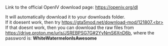 Link to the official OpenIV download page: https://openiv.org/dl

It will automatically download it to your downloads folder.<br>
If it doesent work, then try https://gta5mod.net/download-mod/121807.<br>
If that doesnt work, then you can download the raw files from <br>
https://drive.proton.me/urls/JSREBPSG7G#2YyNmS6XnD6b,
where the password is: **WhiteWatermelonIsAwesome**
